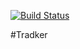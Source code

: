 [![Build Status](https://travis-ci.org/kosatchev/job4j.svg?branch=master)](https://travis-ci.org/kosatchev/job4j)

#Tradker

